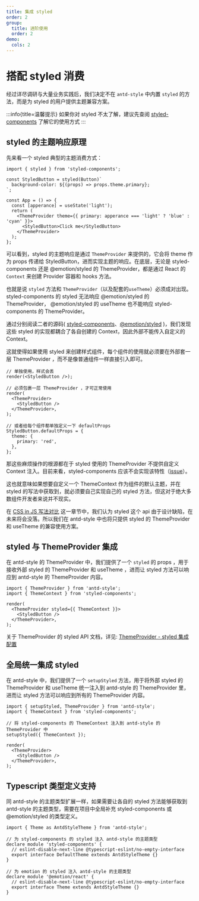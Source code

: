 ```yaml
---
title: 集成 styled
order: 2
group:
  title: 进阶使用
  order: 2
demo:
  cols: 2
---
```


# 搭配 styled 消费

经过详尽调研与大量业务实践后，我们决定不在 `antd-style` 中内置 `styled` 的方法，而是为 styled 的用户提供主题兼容方案。

:::info{title=温馨提示}
如果你对 styled 不太了解，建议先查阅 [styled-components](https://styled-components.com/) 了解它的使用方式
:::

## styled 的主题响应原理

先来看一个 styled 典型的主题消费方式：

```tsx | pure
import { styled } from 'styled-components';

const StyledButton = styled(Button)`
  background-color: ${(props) => props.theme.primary};
`;

const App = () => {
  const [apperance] = useState('light');
  return (
    <ThemeProvider theme={{ primary: apperance === 'light' ? 'blue' : 'cyan' }}>
      <StyledButton>Click me</StyledButton>
    </ThemeProvider>
  );
};
```

可以看到，styled 的主题响应是通过 `ThemeProvider` 来提供的，它会将 theme 作为 props 传递给 StyledButton，进而实现主题的响应。在底层，无论是 styled-components 还是 @emotion/styled 的 ThemeProvider，都是通过 React 的 `Context` 来创建 Provider 容器和 hooks 方法。

也就是说 `styled` 方法和 `ThemeProvider`（以及配套的`useTheme`）必须成对出现。 styled-components 的 styled 无法响应 @emotion/styled 的 ThemeProvider， @emotion/styled 的 useTheme 也不能响应 styled-components 的 ThemeProvider。

通过分别阅读二者的源码( [styled-components](https://github.com/styled-components/styled-components/blob/main/packages/styled-components/src/models/StyledComponent.ts)、[@emotion/styled](https://github.com/emotion-js/emotion/blob/main/packages/styled/src/base.js#LL117C53-L117C53) )，我们发现这些 styled 的实现都耦合了各自创建的 Context，因此外部不能传入自定义的 Context。

这就使得如果使用 styled 来创建样式组件，每个组件的使用就必须要在外部套一层 ThemeProvider ，而不是像普通组件一样直接引入即可。

```tsx | pure
// 单独使用，样式会丢
render(<StyledButton />);

// 必须包裹一层 ThemeProvider ，才可正常使用
render(
  <ThemeProvider>
    <StyledButton />
  </ThemeProvider>,
);

// 或者给每个组件都单独定义一下 defaultProps
StyledButton.defaultProps = {
  theme: {
    primary: 'red',
  },
};
```

那这些麻烦操作的根源都在于 styled 使用的 ThemeProvider 不提供自定义 Context 注入。目前来看，styled-components 应该不会实现该特性（[issue](https://github.com/styled-components/styled-components/issues/3612)）。

这也就意味如果想要自定义一个 ThemeContext 作为组件的默认主题，并在 styled 的写法中获取到，就必须要自己实现自己的 styled 方法，但这对于绝大多数组件开发者来说并不现实。

在 [CSS in JS 写法对比](/guide/compare) 这一章节中，我们认为 styled 这个 api 由于设计缺陷，在未来将会没落。所以我们在 antd-style 中也将只提供 styled 的 ThemeProvider 和 useTheme 的兼容使用方案。

## styled 与 ThemeProvider 集成

在 antd-style 的 ThemeProvider 中，我们提供了一个 `styled` 的 props ，用于接收外部 styled 的 ThemeProvider 和 useTheme ，进而让 styled 方法可以响应到 antd-style 的 ThemeProvider 内容。

```tsx | pure
import { ThemeProvider } from 'antd-style';
import { ThemeContext } from 'styled-components';

render(
  <ThemeProvider styled={{ ThemeContext }}>
    <StyledButton />
  </ThemeProvider>,
);
```

<code src="../demos/guide/styled/StyledComponentsProps"></code>
<code src="../demos/guide/styled/EmotionStyledProps.tsx"></code>

关于 ThemeProvider 的 styled API 文档，详见: [ThemeProvider - styled 集成配置](/api/theme-provider#styled-集成)

## 全局统一集成 styled

在 antd-style 中，我们提供了一个 `setupStyled` 方法，用于将外部 styled 的 ThemeProvider 和 useTheme 统一注入到 antd-style 的 ThemeProvider 里，进而让 styled 方法可以响应到所有的 ThemeProvider 内容。

```tsx | pure
import { setupStyled, ThemeProvider } from 'antd-style';
import { ThemeContext } from 'styled-components';

// 将 styled-components 的 ThemeContext 注入到 antd-style 的 ThemeProvider 中
setupStyled({ ThemeContext });

render(
  <ThemeProvider>
    <StyledButton />
  </ThemeProvider>,
);
```

<code src="../demos/guide/styled/SetupStyled/index.tsx"></code>

## Typescript 类型定义支持

同 antd-style 的主题类型扩展一样，如果需要让各自的 styled 方法能够获取到 antd-style 的主题类型，需要在项目中全局补充 styled-components 或 @emotion/styled 的类型定义。

```tsx | pure
import { Theme as AntdStyleTheme } from 'antd-style';

// 为 styled-components 的 styled 注入 antd-style 的主题类型
declare module 'styled-components' {
  // eslint-disable-next-line @typescript-eslint/no-empty-interface
  export interface DefaultTheme extends AntdStyleTheme {}
}

// 为 emotion 的 styled 注入 antd-style 的主题类型
declare module '@emotion/react' {
  // eslint-disable-next-line @typescript-eslint/no-empty-interface
  export interface Theme extends AntdStyleTheme {}
}
```
